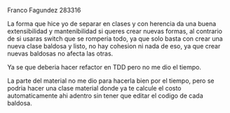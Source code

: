 Franco Fagundez 283316

La forma que hice yo de separar en clases y con herencia da una buena extensibilidad y mantenibilidad si queres crear nuevas formas, al contrario de si usaras switch que se romperia todo, ya que solo basta con crear una nueva clase baldosa y listo,
no hay cohesion ni nada de eso, ya que crear nuevas baldosas no afecta las otras.

Ya se que deberia hacer refactor en TDD pero no me dio el tiempo.

La parte del material no me dio para hacerla bien por el tiempo, pero se podria hacer una clase material donde ya te calcule el costo automaticamente ahi adentro sin tener que editar el codigo de cada baldosa.
